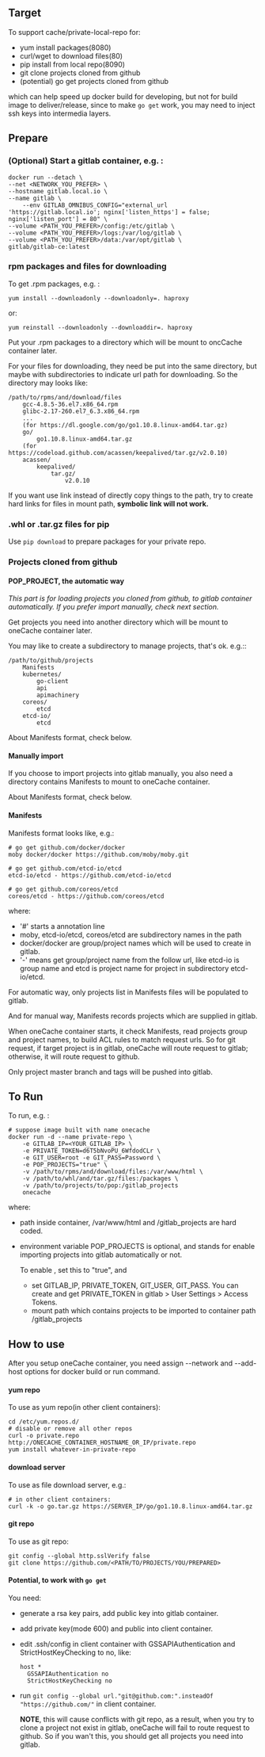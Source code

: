 ## Target
To support cache/private-local-repo for:

  - yum install packages(8080)
  - curl/wget to download files(80)
  - pip install from local repo(8090)
  - git clone projects cloned from github
  - (potential) go get projects cloned from github

which can help speed up docker build for developing, but not for build image to deliver/release, since to make `go get` work, you may need to inject ssh keys into intermedia layers.

## Prepare

### (Optional) Start a gitlab container, e.g. :

    docker run --detach \
	--net <NETWORK_YOU_PREFER> \
	--hostname gitlab.local.io \
	--name gitlab \
        --env GITLAB_OMNIBUS_CONFIG="external_url 'https://gitlab.local.io'; nginx['listen_https'] = false; nginx['listen_port'] = 80" \
	--volume <PATH_YOU_PREFER>/config:/etc/gitlab \
	--volume <PATH_YOU_PREFER>/logs:/var/log/gitlab \
	--volume <PATH_YOU_PREFER>/data:/var/opt/gitlab \
	gitlab/gitlab-ce:latest

### rpm packages and files for downloading

To get .rpm packages, e.g. :

    yum install --downloadonly --downloadonly=. haproxy

or:

    yum reinstall --downloadonly --downloaddir=. haproxy

Put your .rpm packages to a directory which will be mount to oncCache container later.

For your files for downloading, they need be put into the same directory, but maybe with subdirectories to indicate url path for downloading.
So the directory may looks like:

    /path/to/rpms/and/download/files
        gcc-4.8.5-36.el7.x86_64.rpm
        glibc-2.17-260.el7_6.3.x86_64.rpm
        ...
        (for https://dl.google.com/go/go1.10.8.linux-amd64.tar.gz)
        go/
            go1.10.8.linux-amd64.tar.gz
        (for https://codeload.github.com/acassen/keepalived/tar.gz/v2.0.10)
        acassen/
            keepalived/
                tar.gz/
                    v2.0.10


If you want use link instead of directly copy things to the path, try to create hard links for files in mount path, **symbolic link will not work.**

### .whl or .tar.gz files for pip

Use `pip download` to prepare packages for your private repo.

### Projects cloned from github

#### POP_PROJECT, the automatic way

*This part is for loading projects you cloned from github, to gitlab container automatically. If you prefer import manually, check next section.*

Get projects you need into another directory which will be mount to oneCache container later.

You may like to create a subdirectory to manage projects, that's ok. e.g.::

    /path/to/github/projects
        Manifests
        kubernetes/
            go-client
            api
            apimachinery
        coreos/
            etcd
        etcd-io/
            etcd

About Manifests format, check below.

#### Manually import

If you choose to import projects into gitlab manually, you also need a directory contains Manifests to mount to oneCache container.

About Manifests format, check below.

#### Manifests

Manifests format looks like, e.g.:

    # go get github.com/docker/docker
    moby docker/docker https://github.com/moby/moby.git

    # go get github.com/etcd-io/etcd
    etcd-io/etcd - https://github.com/etcd-io/etcd

    # go get github.com/coreos/etcd
    coreos/etcd - https://github.com/coreos/etcd

where:

  - '#' starts a annotation line
  - moby, etcd-io/etcd, coreos/etcd are subdirectory names in the path
  - docker/docker are group/project names which will be used to create in gitlab.
  - '-' means get group/project name from the follow url, like etcd-io is group name and etcd is project name for project in subdirectory etcd-io/etcd.

For automatic way, only projects list in Manifests files will be populated to gitlab.

And for manual way, Manifests records projects which are supplied in gitlab.

When oneCache container starts, it check Manifests, read projects group and project names, to build ACL rules to match request urls. So for git request, if target project is in gitlab, oneCache will route request to gitlab; otherwise, it will route request to github.

Only project master branch and tags will be pushed into gitlab.

## To Run

To run, e.g. :

    # suppose image built with name onecache
    docker run -d --name private-repo \
        -e GITLAB_IP=<YOUR_GITLAB_IP> \
        -e PRIVATE_TOKEN=d6T5bNvoPU_6WfdodCLr \
        -e GIT_USER=root -e GIT_PASS=Password \
        -e POP_PROJECTS="true" \
        -v /path/to/rpms/and/download/files:/var/www/html \
        -v /path/to/whl/and/tar.gz/files:/packages \
        -v /path/to/projects/to/pop:/gitlab_projects
        onecache

where:

  - path inside container, /var/www/html and /gitlab_projects are hard coded.
  - environment variable POP_PROJECTS is optional, and stands for enable importing projects into gitlab automatically or not.

    To enable , set this to "true", and

      - set GITLAB_IP, PRIVATE_TOKEN, GIT_USER, GIT_PASS. You can create and get PRIVATE_TOKEN in gitlab  > User Settings > Access Tokens.
      - mount path which contains projects to be imported to container path /gitlab_projects

## How to use

After you setup oneCache container, you need assign --network and --add-host options for docker build or run command.

#### yum repo

To use as yum repo(in other client containers):

    cd /etc/yum.repos.d/
    # disable or remove all other repos
    curl -o private.repo http://ONECACHE_CONTAINER_HOSTNAME_OR_IP/private.repo
    yum install whatever-in-private-repo

#### download server

To use as file download server, e.g.:

    # in other client containers:
    curl -k -o go.tar.gz https://SERVER_IP/go/go1.10.8.linux-amd64.tar.gz

#### git repo

To use as git repo:

    git config --global http.sslVerify false
    git clone https://github.com/<PATH/TO/PROJECTS/YOU/PREPARED>

#### Potential, to work with `go get`

You need:

  - generate a rsa key pairs, add public key into gitlab container.
  - add private key(mode 600) and public into client container.
  - edit .ssh/config in client container with GSSAPIAuthentication and StrictHostKeyChecking to no, like:

        host *
          GSSAPIAuthentication no
          StrictHostKeyChecking no

  - run `git config --global url."git@github.com:".insteadOf "https://github.com/"` in client container.

    **NOTE**, this will cause conflicts with git repo, as a result, when you try to clone a project not exist in gitlab, oneCache will fail to route request to github.
    So if you wan't this, you should get all projects you need into gitlab.
